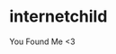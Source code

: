 # internetchild
You Found Me &lt;3
<!DOCTYPE html>
<html lang="en">
<head>
  <meta charset="UTF-8">
  <meta name="viewport" content="width=device-width, initial-scale=1.0">
  <link rel="stylesheet" href="https://cdn.jsdelivr.net/npm/@moefe/vue-aplayer@^1.9.9/dist/APlayer.min.css">
  <script src="https://cdn.jsdelivr.net/npm/vue@2"></script>
  <script src="https://cdn.jsdelivr.net/npm/@moefe/vue-aplayer@^1.9.9/dist/APlayer.min.js"></script>
  <title>My Music Website</title>
</head>
<body>
  <div id="app">
    <aplayer
      :audio="playlist"
      :autoplay="false"
      :lrc-type="3"
    ></aplayer>
  </div>

  <script>
    new Vue({
      el: '#app',
      data: {
        playlist: [
          {
            name: 'Boot up',
            artist: 'internet child',
            url: https://www.dropbox.com/scl/fi/u38k0xzxl0rrrp8cwoufh/October-mix-1.wav?rlkey=kqaurwgo8u25z15ia7koyjrik&dl=0),
            cover: (https://www.dropbox.com/scl/fi/0kjffzksa30ptcjhswytp/aOYd0JMr0CnEPDinqfKE-1-c3x2d.jpg?rlkey=fhoinykexzuqasxhsh2o9dprl&dl=0),
            lrc: 'URL_TO_YOUR_LYRICS_FILE_1.lrc',
          },
          // Add more songs following the same format
        ],
      },
    });
  </script>
</body>
</html>
